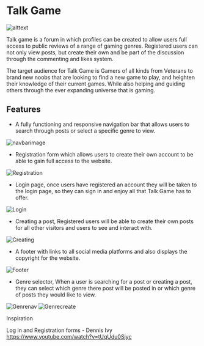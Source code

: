 #                                                        **Talk Game**

![alttext](imagelink)

Talk game is a forum in which profiles can be created to allow users full access to public
reviews of a range of gaming genres. Registered users can not only view posts, but create their own
and be part of the discussion through the commenting and likes system.

The target audience for Talk Game is Gamers of all kinds from Veterans to brand new noobs that are
looking to find a new game to play, and heighten their knowledge of their current games. While also
helping and guiding others through the ever expanding universe that is gaming.


## Features

- A fully functioning and responsive navigation bar that allows users to search through posts or select a specific genre to view.

![navbarimage](imagelink)

- Registration form which allows users to create their own account to be able to gain full access to the website.

![Registration](imagelink)

- Login page, once users have registered an account they will be taken to the login page, so they can sign in and enjoy all that
Talk Game has to offer.

![Login](imagelink)

- Creating a post, Registered users will be able to create their own posts for all other visitors and users to see and interact with.

![Creating](imagelink)

- A footer with links to all social media platforms and also displays the copyright for the website.

![Footer](imagelink)

- Genre selector, When a user is searching for a post or creating a post, they can select which genre there post will be posted in
or which genre of posts they would like to view.

![Genrenav](imagelink) ![Genrecreate](imagelink)














































Inspiration

Log in and Registration forms - Dennis Ivy https://www.youtube.com/watch?v=tUqUdu0Sjyc